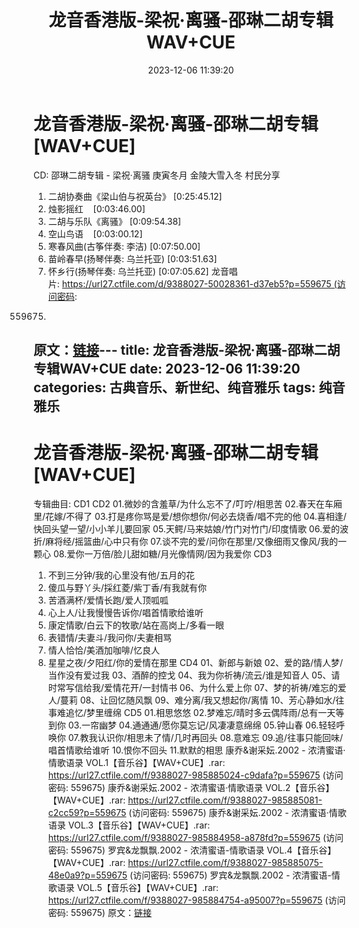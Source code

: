 ﻿---
title: 龙音香港版-梁祝·离骚-邵琳二胡专辑WAV+CUE
date: 2023-12-06 11:39:20
categories: 古典音乐、新世纪、纯音雅乐
tags: 纯音雅乐
---
# 龙音香港版-梁祝·离骚-邵琳二胡专辑[WAV+CUE]

CD: 邵琳二胡专辑 - 梁祝·离骚
庚寅冬月
金陵大雪入冬
村民分享
01. 二胡协奏曲《梁山伯与祝英台》
[0:25:45.12]
02. 烛影摇红    [0:03:46.00]
03. 二胡与乐队《离骚》
[0:09:54.38]
04. 空山鸟语    [0:03:00.12]
05. 寒春风曲(古筝伴奏: 李洁)
[0:07:50.00]
06. 苗岭春早(扬琴伴奏: 乌兰托亚)
[0:03:51.63]
07. 怀乡行(扬琴伴奏: 乌兰托亚)
[0:07:05.62]
龙音唱片: https://url27.ctfile.com/d/9388027-50028361-d37eb5?p=559675 (访问密码:
559675)
原文：[链接](https://blog.sina.com.cn/s/blog_1647c7e76010313w3.html)---
title: 龙音香港版-梁祝·离骚-邵琳二胡专辑WAV+CUE
date: 2023-12-06 11:39:20
categories: 古典音乐、新世纪、纯音雅乐
tags: 纯音雅乐
---
# 龙音香港版-梁祝·离骚-邵琳二胡专辑[WAV+CUE]

专辑曲目:
CD1
CD2
01.微妙的含羞草/为什么忘不了/叮咛/相思苦
02.春天在车廂里/花嫁/不得了
03.打是疼你骂是爱/想你想你/何必去烧香/唱不完的他
04.喜相逢/快回头望一望/小小羊儿要回家
05.天鳄/马来姑娘/竹门对竹门/印度情歌
06.爱的波折/麻将经/摇篮曲/心中只有你
07.谈不完的爱/问你在那里/又像细雨又像风/我的一颗心
08.爱你一万倍/脸儿甜如糖/月光像情网/因为我爱你
CD3
01. 不到三分钟/我的心里没有他/五月的花
02. 傻瓜与野丫头/採红菱/紫丁香/有我就有你
03. 苦酒满杯/爱情长跑/爱人顶呱呱
04. 心上人/让我慢慢告诉你/唱首情歌给谁听
05. 康定情歌/白云下的牧歌/站在高岗上/多看一眼
06. 表错情/夫妻斗/我问你/夫妻相骂
07. 情人恰恰/美酒加咖啡/忆良人
08. 星星之夜/夕阳红/你的爱情在那里
CD4
01、新郎与新娘
02、爱的路/情人梦/当作没有爱过我
03、酒醉的控戈
04、我为你祈祷/流云/谁是知音人
05、请时常写信给我/爱情花开/一封情书
06、为什么爱上你
07、梦的祈祷/难忘的爱人/蔓莉
08、让回忆随风飘
09、难分离/我又想起你/离情
10、芳心静如水/往事难追忆/梦里缠绵
CD5
01.相思悠悠
02.梦难忘/晴时多云偶阵雨/总有一天等到你
03.一帘幽梦
04.通通通/愿你莫忘记/风凄凄意绵绵
05.钟山春
06.轻轻呼唤你
07.教我认识你/相思未了情/几时再回头
08.意难忘
09.追/往事只能回味/唱首情歌给谁听
10.恨你不回头
11.默默的相思
康乔&谢采妘.2002 - 浓清蜜语·情歌语录 VOL.1【音乐谷】【WAV+CUE】.rar: https://url27.ctfile.com/f/9388027-985885024-c9dafa?p=559675
(访问密码: 559675)
康乔&谢采妘.2002 - 浓清蜜语·情歌语录 VOL.2【音乐谷】【WAV+CUE】.rar: https://url27.ctfile.com/f/9388027-985885081-c2cc59?p=559675
(访问密码: 559675)
康乔&谢采妘.2002 - 浓清蜜语·情歌语录 VOL.3【音乐谷】【WAV+CUE】.rar: https://url27.ctfile.com/f/9388027-985884958-a878fd?p=559675
(访问密码: 559675)
罗宾&龙飘飘.2002 - 浓清蜜语-情歌语录 VOL.4【音乐谷】【WAV+CUE】.rar: https://url27.ctfile.com/f/9388027-985885075-48e0a9?p=559675
(访问密码: 559675)
罗宾&龙飘飘.2002 - 浓清蜜语-情歌语录 VOL.5【音乐谷】【WAV+CUE】.rar: https://url27.ctfile.com/f/9388027-985884754-a95007?p=559675
(访问密码: 559675)
原文：[链接](https://blog.sina.com.cn/s/blog_1647c7e76010313w3.html)